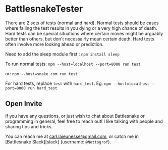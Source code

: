 # BattlesnakeTester

There are 2 sets of tests (normal and hard). Normal tests should be cases where failing the test results in you dying or a very high chance of death. Hard tests can be special situations where certain moves might be arguably better than others, but don't necessairly mean certain death. Hard tests often involve more looking ahead or prediction.

Need to add the sleep module first : `npm install sleep`

To run normal tests: `npm --host=localhost --port=8000 run test`

or: `npm --host=snake.com run test`

For hard tests, replace `test` with `hard_test`. Eg. `npm --host=localhost --port=8000 run hard_test`


## Open Invite

If you have any questions, or just wish to chat about Battlesnake
 or programming in general, feel free to reach out! I like talking
with people and sharing tips and tricks.

You can reach me at [carl.lajeunesse@gmail.com](mailto:carl.lajeunesse@gmail.com), or catch me in
[Battlesnake Slack][slack] (username: `@Nettogrof`).
